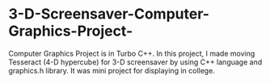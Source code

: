 # 3-D-Screensaver-Computer-Graphics-Project-
Computer Graphics Project is in Turbo C++. In this project, I made moving Tesseract (4-D hypercube) for 3-D screensaver by using C++ language and graphics.h library. It was mini project for displaying in college.
